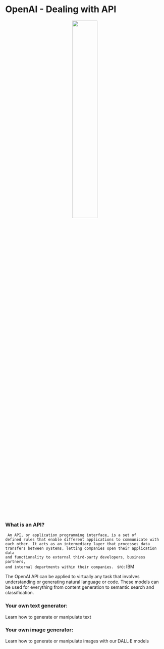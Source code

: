 # OpenAI - Dealing with API
<div align='center'>
<img src="https://imgs.search.brave.com/T4DSowp-oCMR1Qmo2x07lvwASX7ackIFfHs_1fFDA4Y/rs:fit:1200:960:1/g:ce/aHR0cHM6Ly92ZW50/dXJlYmVhdC5jb20v/d3AtY29udGVudC91/cGxvYWRzLzIwMTkv/MDMvb3BlbmFpLTEu/cG5nP3pvb209MiZy/ZXNpemU9MTIwMCUy/QzYwMCZzdHJpcD1h/bGw" width=40%, height=40%/>
</div>

### What is an API?
<code> An API, or application programming interface, is a set of defined rules that enable different applications to communicate with each other. It acts as an intermediary layer that processes data transfers between systems, letting companies open their application data and functionality to external third-party developers, business partners, and internal departments within their companies. 
</code> src: IBM

The OpenAI API can be applied to virtually any task that involves understanding or generating natural language or code. 
These models can be used for everything from content generation to semantic search and classification.

### Your own text generator:
Learn how to generate or manipulate text

### Your own image generator:
Learn how to generate or manipulate images with our DALL·E models
